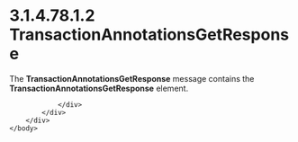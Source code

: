 <html dir="LTR" xmlns:mshelp="http://msdn.microsoft.com/mshelp" xmlns:ddue="http://ddue.schemas.microsoft.com/authoring/2003/5" xmlns:xlink="http://www.w3.org/1999/xlink" xmlns:tool="http://www.microsoft.com/tooltip">
    <head>
        <meta http-equiv="Content-Type" content="text/html; CHARSET=utf-8"></meta>
        <meta name="save" content="history"></meta>
        <title>3.1.4.78.1.2 TransactionAnnotationsGetResponse</title>
        <xml>
            <mshelp:toctitle title="3.1.4.78.1.2 TransactionAnnotationsGetResponse"></mshelp:toctitle>
            <mshelp:rltitle title="[MS-SSMDSWS-15]: TransactionAnnotationsGetResponse"></mshelp:rltitle>
            <mshelp:keyword index="A" term="e6cca391-211f-4bf4-bfe7-8acc439f5ed1"></mshelp:keyword>
            <mshelp:attr name="DCSext.ContentType" value="open specification"></mshelp:attr>
            <mshelp:attr name="AssetID" value="e6cca391-211f-4bf4-bfe7-8acc439f5ed1"></mshelp:attr>
            <mshelp:attr name="TopicType" value="kbRef"></mshelp:attr>
            <mshelp:attr name="DCSext.Title" value="[MS-SSMDSWS-15]: TransactionAnnotationsGetResponse" />
        </xml>
    </head>
    <body>
        <div id="header">
            <h1 class="heading">3.1.4.78.1.2 TransactionAnnotationsGetResponse</h1>
        </div>
        <div id="mainSection">
            <div id="mainBody">
                <div id="allHistory" class="saveHistory"></div>
                <div id="sectionSection0" class="section" name="collapseableSection">
                    

<p>The <b>TransactionAnnotationsGetResponse</b> message
contains the <b>TransactionAnnotationsGetResponse</b> element.</p>


                </div>
            </div>
        </div>
    </body>
</html>